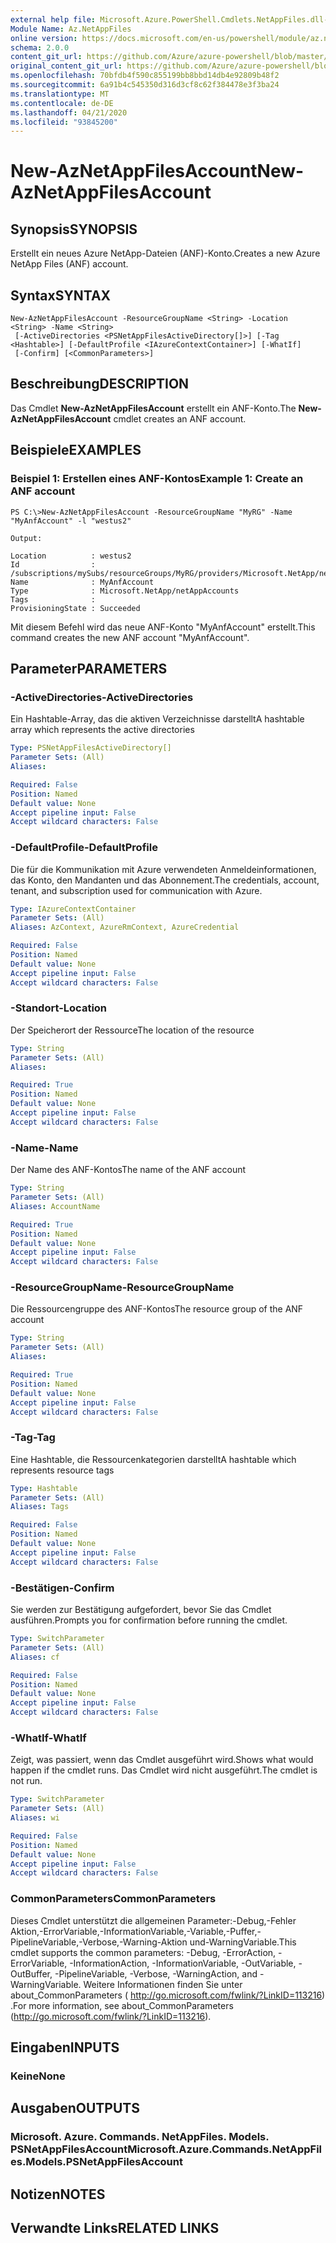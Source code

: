 ```yaml
---
external help file: Microsoft.Azure.PowerShell.Cmdlets.NetAppFiles.dll-Help.xml
Module Name: Az.NetAppFiles
online version: https://docs.microsoft.com/en-us/powershell/module/az.netappfiles/new-aznetappfilesaccount
schema: 2.0.0
content_git_url: https://github.com/Azure/azure-powershell/blob/master/src/NetAppFiles/NetAppFiles/help/New-AzNetAppFilesAccount.md
original_content_git_url: https://github.com/Azure/azure-powershell/blob/master/src/NetAppFiles/NetAppFiles/help/New-AzNetAppFilesAccount.md
ms.openlocfilehash: 70bfdb4f590c855199bb8bbd14db4e92809b48f2
ms.sourcegitcommit: 6a91b4c545350d316d3cf8c62f384478e3f3ba24
ms.translationtype: MT
ms.contentlocale: de-DE
ms.lasthandoff: 04/21/2020
ms.locfileid: "93845200"
---
```

# <span data-ttu-id="13526-101">New-AzNetAppFilesAccount</span><span class="sxs-lookup"><span data-stu-id="13526-101">New-AzNetAppFilesAccount</span></span>

## <span data-ttu-id="13526-102">Synopsis</span><span class="sxs-lookup"><span data-stu-id="13526-102">SYNOPSIS</span></span>
<span data-ttu-id="13526-103">Erstellt ein neues Azure NetApp-Dateien (ANF)-Konto.</span><span class="sxs-lookup"><span data-stu-id="13526-103">Creates a new Azure NetApp Files (ANF) account.</span></span>

## <span data-ttu-id="13526-104">Syntax</span><span class="sxs-lookup"><span data-stu-id="13526-104">SYNTAX</span></span>

```
New-AzNetAppFilesAccount -ResourceGroupName <String> -Location <String> -Name <String>
 [-ActiveDirectories <PSNetAppFilesActiveDirectory[]>] [-Tag <Hashtable>] [-DefaultProfile <IAzureContextContainer>] [-WhatIf]
 [-Confirm] [<CommonParameters>]
```

## <span data-ttu-id="13526-105">Beschreibung</span><span class="sxs-lookup"><span data-stu-id="13526-105">DESCRIPTION</span></span>
<span data-ttu-id="13526-106">Das Cmdlet **New-AzNetAppFilesAccount** erstellt ein ANF-Konto.</span><span class="sxs-lookup"><span data-stu-id="13526-106">The **New-AzNetAppFilesAccount** cmdlet creates an ANF account.</span></span>

## <span data-ttu-id="13526-107">Beispiele</span><span class="sxs-lookup"><span data-stu-id="13526-107">EXAMPLES</span></span>

### <span data-ttu-id="13526-108">Beispiel 1: Erstellen eines ANF-Kontos</span><span class="sxs-lookup"><span data-stu-id="13526-108">Example 1: Create an ANF account</span></span>
```
PS C:\>New-AzNetAppFilesAccount -ResourceGroupName "MyRG" -Name "MyAnfAccount" -l "westus2"

Output:

Location          : westus2
Id                : /subscriptions/mySubs/resourceGroups/MyRG/providers/Microsoft.NetApp/netAppAccounts/MyAnfAccount
Name              : MyAnfAccount
Type              : Microsoft.NetApp/netAppAccounts
Tags              :
ProvisioningState : Succeeded
```

<span data-ttu-id="13526-109">Mit diesem Befehl wird das neue ANF-Konto "MyAnfAccount" erstellt.</span><span class="sxs-lookup"><span data-stu-id="13526-109">This command creates the new ANF account "MyAnfAccount".</span></span>

## <span data-ttu-id="13526-110">Parameter</span><span class="sxs-lookup"><span data-stu-id="13526-110">PARAMETERS</span></span>

### <span data-ttu-id="13526-111">-ActiveDirectories</span><span class="sxs-lookup"><span data-stu-id="13526-111">-ActiveDirectories</span></span>
<span data-ttu-id="13526-112">Ein Hashtable-Array, das die aktiven Verzeichnisse darstellt</span><span class="sxs-lookup"><span data-stu-id="13526-112">A hashtable array which represents the active directories</span></span>

```yaml
Type: PSNetAppFilesActiveDirectory[]
Parameter Sets: (All)
Aliases:

Required: False
Position: Named
Default value: None
Accept pipeline input: False
Accept wildcard characters: False
```

### <span data-ttu-id="13526-113">-DefaultProfile</span><span class="sxs-lookup"><span data-stu-id="13526-113">-DefaultProfile</span></span>
<span data-ttu-id="13526-114">Die für die Kommunikation mit Azure verwendeten Anmeldeinformationen, das Konto, den Mandanten und das Abonnement.</span><span class="sxs-lookup"><span data-stu-id="13526-114">The credentials, account, tenant, and subscription used for communication with Azure.</span></span>

```yaml
Type: IAzureContextContainer
Parameter Sets: (All)
Aliases: AzContext, AzureRmContext, AzureCredential

Required: False
Position: Named
Default value: None
Accept pipeline input: False
Accept wildcard characters: False
```

### <span data-ttu-id="13526-115">-Standort</span><span class="sxs-lookup"><span data-stu-id="13526-115">-Location</span></span>
<span data-ttu-id="13526-116">Der Speicherort der Ressource</span><span class="sxs-lookup"><span data-stu-id="13526-116">The location of the resource</span></span>

```yaml
Type: String
Parameter Sets: (All)
Aliases:

Required: True
Position: Named
Default value: None
Accept pipeline input: False
Accept wildcard characters: False
```

### <span data-ttu-id="13526-117">-Name</span><span class="sxs-lookup"><span data-stu-id="13526-117">-Name</span></span>
<span data-ttu-id="13526-118">Der Name des ANF-Kontos</span><span class="sxs-lookup"><span data-stu-id="13526-118">The name of the ANF account</span></span>

```yaml
Type: String
Parameter Sets: (All)
Aliases: AccountName

Required: True
Position: Named
Default value: None
Accept pipeline input: False
Accept wildcard characters: False
```

### <span data-ttu-id="13526-119">-ResourceGroupName</span><span class="sxs-lookup"><span data-stu-id="13526-119">-ResourceGroupName</span></span>
<span data-ttu-id="13526-120">Die Ressourcengruppe des ANF-Kontos</span><span class="sxs-lookup"><span data-stu-id="13526-120">The resource group of the ANF account</span></span>

```yaml
Type: String
Parameter Sets: (All)
Aliases:

Required: True
Position: Named
Default value: None
Accept pipeline input: False
Accept wildcard characters: False
```

### <span data-ttu-id="13526-121">-Tag</span><span class="sxs-lookup"><span data-stu-id="13526-121">-Tag</span></span>
<span data-ttu-id="13526-122">Eine Hashtable, die Ressourcenkategorien darstellt</span><span class="sxs-lookup"><span data-stu-id="13526-122">A hashtable which represents resource tags</span></span>

```yaml
Type: Hashtable
Parameter Sets: (All)
Aliases: Tags

Required: False
Position: Named
Default value: None
Accept pipeline input: False
Accept wildcard characters: False
```

### <span data-ttu-id="13526-123">-Bestätigen</span><span class="sxs-lookup"><span data-stu-id="13526-123">-Confirm</span></span>
<span data-ttu-id="13526-124">Sie werden zur Bestätigung aufgefordert, bevor Sie das Cmdlet ausführen.</span><span class="sxs-lookup"><span data-stu-id="13526-124">Prompts you for confirmation before running the cmdlet.</span></span>

```yaml
Type: SwitchParameter
Parameter Sets: (All)
Aliases: cf

Required: False
Position: Named
Default value: None
Accept pipeline input: False
Accept wildcard characters: False
```

### <span data-ttu-id="13526-125">-WhatIf</span><span class="sxs-lookup"><span data-stu-id="13526-125">-WhatIf</span></span>
<span data-ttu-id="13526-126">Zeigt, was passiert, wenn das Cmdlet ausgeführt wird.</span><span class="sxs-lookup"><span data-stu-id="13526-126">Shows what would happen if the cmdlet runs.</span></span>
<span data-ttu-id="13526-127">Das Cmdlet wird nicht ausgeführt.</span><span class="sxs-lookup"><span data-stu-id="13526-127">The cmdlet is not run.</span></span>

```yaml
Type: SwitchParameter
Parameter Sets: (All)
Aliases: wi

Required: False
Position: Named
Default value: None
Accept pipeline input: False
Accept wildcard characters: False
```

### <span data-ttu-id="13526-128">CommonParameters</span><span class="sxs-lookup"><span data-stu-id="13526-128">CommonParameters</span></span>
<span data-ttu-id="13526-129">Dieses Cmdlet unterstützt die allgemeinen Parameter:-Debug,-Fehler Aktion,-ErrorVariable,-InformationVariable,-Variable,-Puffer,-PipelineVariable,-Verbose,-Warning-Aktion und-WarningVariable.</span><span class="sxs-lookup"><span data-stu-id="13526-129">This cmdlet supports the common parameters: -Debug, -ErrorAction, -ErrorVariable, -InformationAction, -InformationVariable, -OutVariable, -OutBuffer, -PipelineVariable, -Verbose, -WarningAction, and -WarningVariable.</span></span>
<span data-ttu-id="13526-130">Weitere Informationen finden Sie unter about_CommonParameters ( http://go.microsoft.com/fwlink/?LinkID=113216) .</span><span class="sxs-lookup"><span data-stu-id="13526-130">For more information, see about_CommonParameters (http://go.microsoft.com/fwlink/?LinkID=113216).</span></span>

## <span data-ttu-id="13526-131">Eingaben</span><span class="sxs-lookup"><span data-stu-id="13526-131">INPUTS</span></span>

### <span data-ttu-id="13526-132">Keine</span><span class="sxs-lookup"><span data-stu-id="13526-132">None</span></span>

## <span data-ttu-id="13526-133">Ausgaben</span><span class="sxs-lookup"><span data-stu-id="13526-133">OUTPUTS</span></span>

### <span data-ttu-id="13526-134">Microsoft. Azure. Commands. NetAppFiles. Models. PSNetAppFilesAccount</span><span class="sxs-lookup"><span data-stu-id="13526-134">Microsoft.Azure.Commands.NetAppFiles.Models.PSNetAppFilesAccount</span></span>

## <span data-ttu-id="13526-135">Notizen</span><span class="sxs-lookup"><span data-stu-id="13526-135">NOTES</span></span>

## <span data-ttu-id="13526-136">Verwandte Links</span><span class="sxs-lookup"><span data-stu-id="13526-136">RELATED LINKS</span></span>
